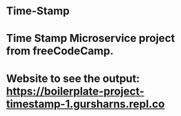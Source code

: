 # Time-Stamp <br>


# Time Stamp Microservice project from freeCodeCamp. <br>

# Website to see the output: https://boilerplate-project-timestamp-1.gursharns.repl.co

